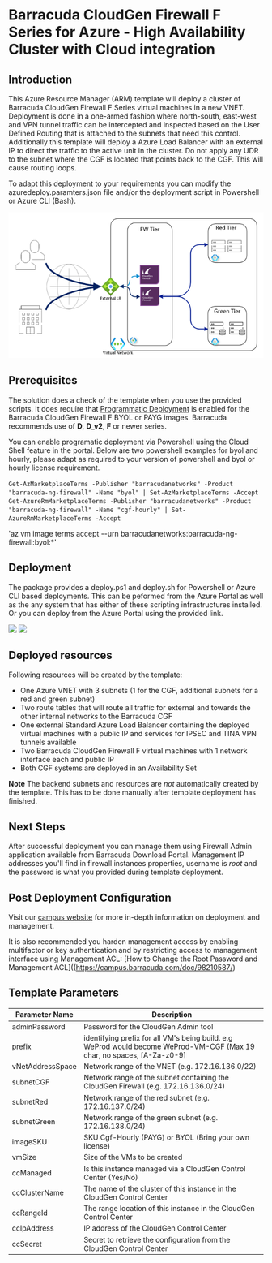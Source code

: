 # Barracuda CloudGen Firewall F Series for Azure - High Availability Cluster with Cloud integration

## Introduction
This Azure Resource Manager (ARM) template will deploy a cluster of Barracuda CloudGen Firewall F Series virtual machines in a new VNET. Deployment is done in a one-armed fashion where north-south, east-west and VPN tunnel traffic can be intercepted and inspected based on the User Defined Routing that is attached to the subnets that need this control. Additionally this template will deploy a Azure Load Balancer with an external IP to direct the traffic to the active unit in the cluster. Do not apply any UDR to the subnet where the CGF is located that points back to the CGF. This will cause routing loops.

To adapt this deployment to your requirements you can modify the azuredeploy.paramters.json file and/or the deployment script in Powershell or Azure CLI (Bash).

![Network diagram](images/cgf-ha-1nic-elb.png)

## Prerequisites
The solution does a check of the template when you use the provided scripts. It does require that [Programmatic Deployment](https://azure.microsoft.com/en-us/blog/working-with-marketplace-images-on-azure-resource-manager/) is enabled for the Barracuda CloudGen Firewall F BYOL or PAYG images. Barracuda recommends use of **D**, **D_v2**, **F** or newer series. 

You can enable programatic deployment via Powershell using the Cloud Shell feature in the portal. Below are two powershell examples for byol and hourly, please adapt as required to your version of powershell and byol or hourly license requirement.

`Get-AzMarketplaceTerms -Publisher "barracudanetworks" -Product "barracuda-ng-firewall" -Name "byol" | Set-AzMarketplaceTerms -Accept`
`Get-AzureRmMarketplaceTerms -Publisher "barracudanetworks" -Product "barracuda-ng-firewall" -Name "cgf-hourly" | Set-AzureRmMarketplaceTerms -Accept`

'az vm image terms accept --urn barracudanetworks:barracuda-ng-firewall:byol:*'

## Deployment

The package provides a deploy.ps1 and deploy.sh for Powershell or Azure CLI based deployments. This can be peformed from the Azure Portal as well as the any system that has either of these scripting infrastructures installed. Or you can deploy from the Azure Portal using the provided link.

<a href="https://portal.azure.com/#create/Microsoft.Template/uri/https%3A%2F%2Fraw.githubusercontent.com%2Fbarracudanetworks%2Fngf-azure-templates%2Fmaster%2Fcontrib%2FCGF-Quickstart-HA-1NIC-AS-ELB-STD%2Fazuredeploy.json" target="_blank"><img src="https://aka.ms/deploytoazurebutton"/></a>
<a href="http://armviz.io/#/?load=https%3A%2F%2Fraw.githubusercontent.com%2Fbarracudanetworks%2Fngf-azure-templates%2Fmaster%2Fcontrib%2FCGF-Quickstart-HA-1NIC-AS-ELB-STD%2Fazuredeploy.json" target="_blank">
    <img src="http://armviz.io/visualizebutton.png"/>
</a>

## Deployed resources
Following resources will be created by the template:
- One Azure VNET with 3 subnets (1 for the CGF, additional subnets for a red and green subnet)
- Two route tables that will route all traffic for external and towards the other internal networks to the Barracuda CGF
- One external Standard Azure Load Balancer containing the deployed virtual machines with a public IP and services for IPSEC and TINA VPN tunnels available
- Two Barracuda CloudGen Firewall F virtual machines with 1 network interface each and public IP
- Both CGF systems are deployed in an Availability Set

**Note** The backend subnets and resources are *not* automatically created by the template. This has to be done manually after template deployment has finished.

## Next Steps

After successful deployment you can manage them using Firewall Admin application available from Barracuda Download Portal. Management IP addresses you'll find in firewall instances properties, username is *root* and the password is what you provided during template deployment.

## Post Deployment Configuration

Visit our [campus website](https://campus.barracuda.com/doc/98209950/) for more in-depth information on deployment and management.

It is also recommended you harden management access by enabling multifactor or key authentication and by restricting access to management interface using Management ACL: [How to Change the Root Password and Management ACL]((https://campus.barracuda.com/doc/98210587/)

## Template Parameters
| Parameter Name | Description
|---|---
adminPassword | Password for the CloudGen Admin tool 
prefix | identifying prefix for all VM's being build. e.g WeProd would become WeProd-VM-CGF (Max 19 char, no spaces, [A-Za-z0-9]
vNetAddressSpace | Network range of the VNET (e.g. 172.16.136.0/22)
subnetCGF | Network range of the subnet containing the CloudGen Firewall (e.g. 172.16.136.0/24)
subnetRed | Network range of the red subnet (e.g. 172.16.137.0/24)
subnetGreen | Network range of the green subnet (e.g. 172.16.138.0/24)
imageSKU | SKU Cgf-Hourly (PAYG) or BYOL (Bring your own license)
vmSize | Size of the VMs to be created
ccManaged | Is this instance managed via a CloudGen Control Center (Yes/No)
ccClusterName | The name of the cluster of this instance in the CloudGen Control Center
ccRangeId | The range location of this instance in the CloudGen Control Center
ccIpAddress | IP address of the CloudGen Control Center
ccSecret | Secret to retrieve the configuration from the CloudGen Control Center
